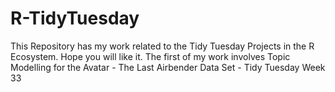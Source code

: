 # R-TidyTuesday
This Repository has my work related to the Tidy Tuesday Projects in the R Ecosystem. Hope you will like it. The first of my work involves Topic Modelling for the Avatar - The Last Airbender Data Set - Tidy Tuesday Week 33 
